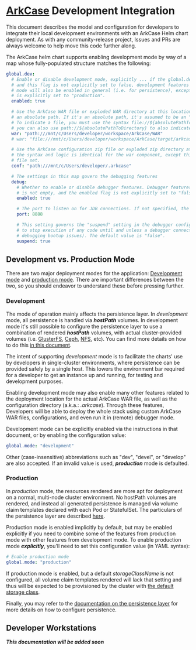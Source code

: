 
# [ArkCase](https://www.arkcase.com/) Development Integration

This document describes the model and configuration for developers to integrate their local development environments with an ArkCase Helm chart deployment. As with any community-release project, Issues and PRs are always welcome to help move this code further along.

The ArkCase helm chart supports enabling development mode by way of a map whose fully-populated structure matches the following:

```yaml
global.dev:
  # Enable or disable development mode, explicitly ... if the global.dev map is not empty,
  # and this flag is not explicitly set to false, development features will be enabled. Development
  # mode will also be enabled in general (i.e. for persistence), except if the global.mode flag
  # is explicitly set to "production".
  enabled: true

  # Use the ArkCase WAR file or exploded WAR directory at this location for execution. It must be
  # an absolute path. If it's an absolute path, it's assumed to be an "exploded WAR" directory.
  # To indicate a file, you must use the syntax file://${absolutePathToFile}. If you want to be specific,
  # you can also use path://${absolutePathToDirectory} to also indicate an exploded WAR directory.
  war: "path:///mnt/c/Users/developer/workspace/ArkCase/WAR"
  # war: "file:///mnt/c/Users/developer/workspace/ArkCase/target/arkcase-webapp.war"

  # Use the ArkCase configuration zip file or exploded zip directory at this location for execution.
  # the syntax and logic is identical for the war component, except this is for the .arkcase configuration
  # file set.
  conf: "path:///mnt/c/Users/developer/.arkcase"

  # The settings in this map govern the debugging features
  debug:
    # Whether to enable or disable debugger features. Debugger features will be enabled if the debug map
    # is not empty, and the enabled flag is not explicitly set to "false"
    enabled: true

    # The port to listen on for JDB connections. If not specified, the default of 8888 is used.
    port: 8888

    # This setting governs the "suspend" setting in the debugger configuration for the JVM, and is useful
    # to stop execution of any code until and unless a debugger connects to the instance (i.e. for
    # debugging bootup issues). The default value is "false".
    suspend: true
```

## Development vs. Production Mode

There are two major deployment modes for the application: [Development mode](#development-mode) and [production mode](#production-mode). There are important differences between the two, so you should endeavor to understand these before pressing further.

### <a name="development-mode"></a>Development

The mode of operation mainly affects the persistence layer. In *development* mode, all persistence is handled via ***hostPath*** volumes. In development mode it's still possible to configure the persistence layer to use a combination of rendered ***hostPath*** volumes, with actual cluster-provided volumes (i.e. [GlusterFS](https://www.gluster.org/), [Ceph](https://docs.ceph.com/en/quincy/), [NFS](https://en.wikipedia.org/wiki/Network_File_System), etc). You can find more details on how to do this [in this document](docs/Persistence.md).

The intent of supporting *development* mode is to facilitate the charts' use by developers in single-cluster environments, where persistence can be provided safely by a single host. This lowers the environment bar required for a developer to get an instance up and running, for testing and development purposes.

Enabling development mode may also enable many other features related to the deployment location for the actual ArkCase WAR file, as well as the configuration directory (a.k.a.: *.arkcase*). Through these features, Developers will be able to deploy the whole stack using custom ArkCase WAR files, configurations, and even run it in (remote) debugger mode.

Development mode can be explicitly enabled via the instructions in that document, or by enabling the configuration value:

```yaml
global.mode: "development"
```

Other (case-insensitive) abbreviations such as "dev", "devel", or "develop" are also accepted. If an invalid value is used, ***production*** mode is defaulted.

### <a name="production-mode"></a>Production

In *production* mode, the resources rendered are more apt for deployment on a normal, multi-node cluster environment. No hostPath volumes are rendered, and instead all generated persistence is managed via volume claim templates declared with each Pod or StatefulSet. The particulars of the persistence layer are described [here](Persistence.md).

Production mode is enabled implicitly by default, but may be enabled explicitly if you need to combine some of the features from production mode with other features from development mode. To enable production mode ***explicitly***, you'll need to set this configuration value (in YAML syntax):

```yaml
# Enable production mode
global.mode: "production"
```

If production mode is enabled, but a default *storageClassName* is not configured, all volume claim templates rendered will lack that setting and thus will be expected to be provisioned by the cluster with [the default storage class](https://kubernetes.io/docs/tasks/administer-cluster/change-default-storage-class/).

Finally, you may refer to the [documentation on the persistence layer](#persistence) for more details on how to configure persistence.

## Developer Workstations

***This documentation will be added soon***
